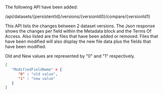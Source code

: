 The following API have been added:

/api/datasets/{persistentId}/versions/{versionId0}/compare/{versionId1}

This API lists the changes between 2 dataset versions. The Json response shows the changes per field within the Metadata block and the Terms Of Access. Also listed are the files that have been added or removed. Files that have been modified will also display the new file data plus the fields that have been modified.

Old and New values are represented by "0" and "1" respectively.
```json
[
   "ModifiedFieldName" = {
      "0" : "old value",
      "1" : "new value"
   }
]
```
